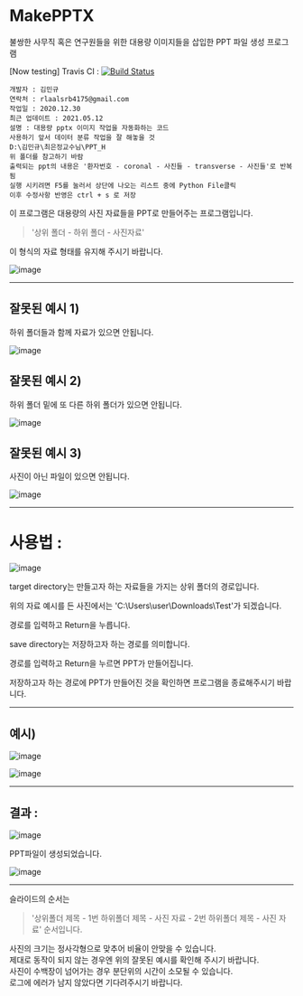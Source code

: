 # MakePPTX
불쌍한 사무직 혹은 연구원들을 위한 대용량 이미지들을 삽입한 PPT 파일 생성 프로그램

[Now testing]
Travis CI : [![Build Status](https://app.travis-ci.com/Indian966/MakePPTX.svg?branch=master)](https://app.travis-ci.com/Indian966/MakePPTX)


    개발자 : 김민규  
    연락처 : rlaalsrb4175@gmail.com
    작업일 : 2020.12.30
    최근 업데이트 : 2021.05.12
    설명 : 대용량 pptx 이미지 작업을 자동화하는 코드
    사용하기 앞서 데이터 분류 작업을 잘 해놓을 것
    D:\김민규\최은정교수님\PPT_H
    위 폴더를 참고하기 바람
    출력되는 ppt의 내용은 '환자번호 - coronal - 사진들 - transverse - 사진들'로 반복됨
    실행 시키려면 F5를 눌러서 상단에 나오는 리스트 중에 Python File클릭
    이후 수정사항 반영은 ctrl + s 로 저장

이 프로그램은 대용량의 사진 자료들을 PPT로 만들어주는 프로그램입니다.


> '상위 폴더 - 하위 폴더 - 사진자료'

이 형식의 자료 형태를 유지해 주시기 바랍니다.

![image](https://user-images.githubusercontent.com/22446076/117937691-3b0ebd80-b341-11eb-8b95-a9184440d53b.png)

------------------------------------

##  잘못된 예시 1)
하위 폴더들과 함께 자료가 있으면 안됩니다.

![image](https://user-images.githubusercontent.com/22446076/117937722-4530bc00-b341-11eb-9108-27f94a927c7d.png)


## 잘못된 예시 2)
하위 폴더 밑에 또 다른 하위 폴더가 있으면 안됩니다.

![image](https://user-images.githubusercontent.com/22446076/117937762-4cf06080-b341-11eb-99f4-c5e0ae6902cd.png)


## 잘못된 예시 3)
사진이 아닌 파일이 있으면 안됩니다.

![image](https://user-images.githubusercontent.com/22446076/117937834-5d084000-b341-11eb-8016-3304ea318183.png)

----------------------------------

# 사용법 :

![image](https://user-images.githubusercontent.com/22446076/117937907-6ee9e300-b341-11eb-9f09-d589d339b79c.png)


target directory는 만들고자 하는 자료들을 가지는  상위 폴더의 경로입니다.

위의 자료 예시를 든 사진에서는 'C:\Users\user\Downloads\Test'가 되겠습니다.

경로를 입력하고 Return을 누릅니다.

save directory는 저장하고자 하는 경로를 의미합니다.

경로를 입력하고 Return을 누르면 PPT가 만들어집니다.

저장하고자 하는 경로에 PPT가 만들어진 것을 확인하면 프로그램을 종료해주시기 바랍니다.


-----------------
## 예시)

![image](https://user-images.githubusercontent.com/22446076/117937929-7610f100-b341-11eb-875e-eb691eca3842.png)

![image](https://user-images.githubusercontent.com/22446076/117937946-79a47800-b341-11eb-9d42-b8a69527d33d.png)


-----------------------
## 결과 :
![image](https://user-images.githubusercontent.com/22446076/117937957-7dd09580-b341-11eb-8536-fc25630470e4.png)

PPT파일이 생성되었습니다.

![image](https://user-images.githubusercontent.com/22446076/117937977-81641c80-b341-11eb-815e-147f96fa0312.png)

---------------------
슬라이드의 순서는 

> '상위폴더 제목 - 1번 하위폴더 제목 - 사진 자료 - 2번 하위폴더 제목 - 사진 자료' 순서입니다.

사진의 크기는 정사각형으로 맞추어 비율이 안맞을 수 있습니다. \
제대로 동작이 되지 않는 경우엔 위의 잘못된 예시를 확인해 주시기 바랍니다.\
사진이 수백장이 넘어가는 경우 분단위의 시간이 소모될 수 있습니다.\
로그에 에러가 남지 않았다면 기다려주시기 바랍니다.
